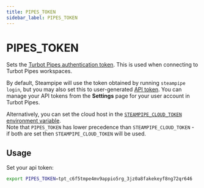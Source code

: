 ```yaml
---
title: PIPES_TOKEN
sidebar_label: PIPES_TOKEN
---
```



# PIPES_TOKEN
Sets the [Turbot Pipes authentication token](https://turbot.com/pipes/docs/profile#tokens). This is used when connecting to Turbot Pipes workspaces.  

By default, Steampipe will use the token obtained by running `steampipe login`, but you may also set this to user-generated [API token](https://turbot.com/pipes/docs/profile#tokens).  You can manage your API tokens from the **Settings** page for your user account in Turbot Pipes.



Alternatively, you can set the cloud host in the [`STEAMPIPE_CLOUD_TOKEN` environment variable](/docs/reference/env-vars/steampipe_cloud_token).  
Note that `PIPES_TOKEN` has lower precedence than `STEAMPIPE_CLOUD_TOKEN` - if both are set then `STEAMPIPE_CLOUD_TOKEN` will be used.

## Usage 
Set your api token:
```bash
export PIPES_TOKEN=tpt_c6f5tmpe4mv9appio5rg_3jz0a8fakekeyf8ng72qr646
```
